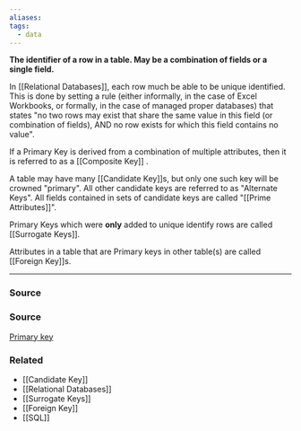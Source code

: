 ```yaml
---
aliases: 
tags:
  - data
---
```

**The identifier of a row in a table. May be a combination of fields or a single field.**

In [[Relational Databases]], each row much be able to be unique identified. This is done by setting a rule (either informally, in the case of Excel Workbooks, or formally, in the case of managed proper databases) that states "no two rows may exist that share the same value in this field (or combination of fields), AND no row exists for which this field contains no value".

If a Primary Key is derived from a combination of multiple attributes, then it is referred to as a [[Composite Key]] .  

A table may have many [[Candidate Key]]s, but only one such key will be crowned "primary". All other candidate keys are referred to as "Alternate Keys".  All fields contained in sets of candidate keys are called "[[Prime Attributes]]". 

Primary Keys which were **only** added to unique identify rows are called [[Surrogate Keys]].

Attributes in a table that are Primary keys in other table(s) are called [[Foreign Key]]s.

---

### Source

### Source

[Primary key](https://en.wikipedia.org/wiki/Primary_key)

### Related
- [[Candidate Key]] 
- [[Relational Databases]] 
- [[Surrogate Keys]] 
- [[Foreign Key]] 
- [[SQL]]